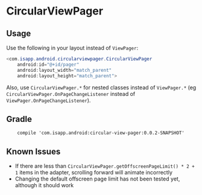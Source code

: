 # CircularViewPager

## Usage
Use the following in your layout instead of `ViewPager`:

``` java
<com.isapp.android.circularviewpager.CircularViewPager
    android:id="@+id/pager"
    android:layout_width="match_parent"
    android:layout_height="match_parent">
```

Also, use `CircularViewPager.*` for nested classes instead of `ViewPager.*` (eg `CircularViewPager.OnPageChangeListener` instead of `ViewPager.OnPageChangeListener`).

## Gradle

        compile 'com.isapp.android:circular-view-pager:0.0.2-SNAPSHOT'

## Known Issues
  - If there are less than `CircularViewPager.getOffscreenPageLimit() * 2 + 1` items in the adapter, scrolling forward will animate incorrectly
  - Changing the default offscreen page limit has not been tested yet, although it should work